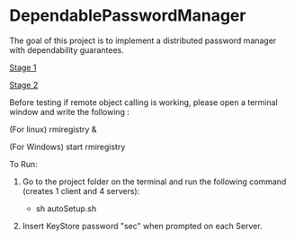 # DependablePasswordManager
The goal of this project is to  implement a  distributed password manager with dependability guarantees.

[Stage 1](https://fenix.tecnico.ulisboa.pt/downloadFile/1970943312288157/SEC-1617%20-%20project%20-%20stage%201.pdf)

[Stage 2](https://fenix.tecnico.ulisboa.pt/downloadFile/845043405450969/SEC-1617%20project%20-%20stage%202.pdf)

Before testing if remote object calling is working, please open a terminal window and write the following :

(For linux)
rmiregistry &

(For Windows)
start rmiregistry

To Run:

1) Go to the project folder on the terminal and run the following command (creates 1 client and 4 servers):
      - sh autoSetup.sh

2) Insert KeyStore password "sec" when prompted on each Server.      

